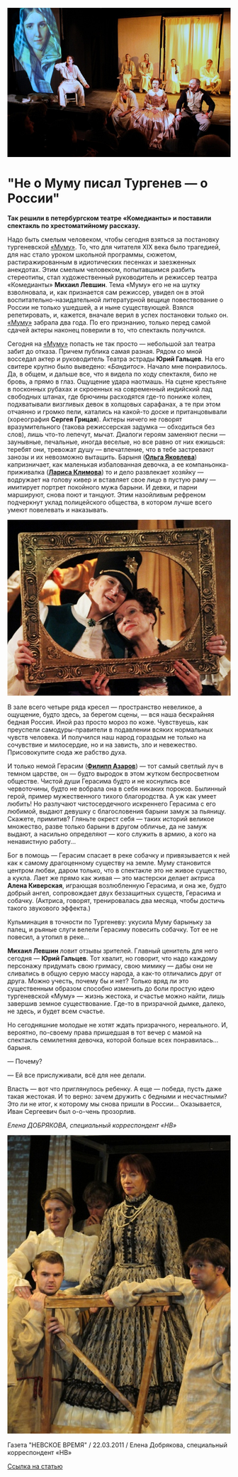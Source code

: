 ![](image-01.jpg)

# "Не о Муму писал Тургенев — о России"
**Так решили в петербургском театре «Комедианты» и поставили спектакль по хрестоматийному рассказу.**

Надо быть смелым человеком, чтобы сегодня взяться за постановку тургеневской [«Муму»][0]. То, что для читателя XIX века было трагедией, для нас стало уроком школьной программы, сюжетом, растиражированным в идиотических песенках и заезженных анекдотах. Этим смелым человеком, попытавшимся разбить стереотипы, стал художественный руководитель и режиссер театра «Комедианты» **Михаил Левшин**. Тема «Муму» его не на шутку взволновала, и, как признается сам режиссер, увидел он в этой воспитательно-назидательной литературной вещице повествование о России не только ушедшей, а и ныне существующей. Взялся репетировать, и, кажется, вначале верил в успех постановки только он. [«Муму»][0] забрала два года. По его признанию, только перед самой сдачей актеры наконец поверили в то, что спектакль получился.

Сегодня на [«Муму»][0] попасть не так просто — небольшой зал театра забит до отказа. Причем публика самая разная. Рядом со мной восседал актер и руководитель Театра эстрады **Юрий Гальцев**. На его свитере крупно было выведено: «_Бандитос_». Начало мне понравилось. Да, в общем, и дальше все, что я видела по ходу спектакля, било не бровь, а прямо в глаз. Ощущение удара наотмашь. На сцене крестьяне в посконных рубахах и скроенных на современный индийский лад свободных штанах, где брючины расходятся где-то пониже колен, подхватывали визгливых девок в холщовых сарафанах, а те при этом отчаянно и громко пели, катались на какой-то доске и пританцовывали (хореография **Сергея Грицая**). Актеры ничего не говорят вразумительного (такова режиссерская задумка — обходиться без слов), лишь что-то лепечут, мычат. Диалоги героям заменяют песни — заунывные, печальные, иногда веселые, но все равно от них ежишься: теребят они, тревожат душу — впечатление, что в тебе застревают занозы и их невозможно вытащить. Барыня ([**Ольга Яковлева**][1]) капризничает, как маленькая избалованная девочка, а ее компаньонка-приживалка ([**Лариса Климова**][2]) то и дело развлекает хозяйку — водружает на голову кивер и вставляет свое лицо в пустую раму — имитирует портрет покойного мужа барыни. И девки, и парни маршируют, снова поют и танцуют. Этим назойливым рефреном подчеркнут уклад полицейского общества, в котором лучше всего умеют повелевать и наказывать.

![](image-02.jpg)

В зале всего четыре ряда кресел — пространство невеликое, а ощущение, будто здесь, за берегом сцены, — вся наша бескрайняя бедная Россия. Иной раз просто мороз по коже. Чувствуешь, как преуспели самодуры-правители в подавлении всяких нормальных чувств человека. И получился наш народ гораздым не только на сочувствие и милосердие, но и на зависть, зло и невежество. Присовокупите сюда же рабство духа.

И только немой Герасим ([**Филипп Азаров**][3]) — тот самый светлый луч в темном царстве, он — будто выродок в этом жутком беспросветном обществе. Чистой души Герасима будто и не коснулись все червоточины, будто не вобрала она в себя никаких пороков. Былинный герой, пример мужественного тихого благородства. А уж как умеет любить! Но разлучают чистосердечного искреннего Герасима с его любимой, выдают девушку с благословения барыни замуж за пьяницу. Скажете, примитив? Гляньте окрест себя — таких историй великое множество, разве только барыни в другом обличье, да не замуж выдают, а насильно определяют — кого служить в армию, а кого на ненавистную работу...

Бог в помощь — Герасим спасает в реке собачку и привязывается к ней как к самому драгоценному существу на земле. Муму становится центром любви, даром только, что в спектакле это не живое существо, а кукла. Лает же прямо как живая — это мастерски делает актриса **Алена Киверская**, играющая возлюбленную Герасима, и она же, будто добрый ангел, сопровождает двух беззащитных существ, Герасима и собачку. (Актриса, говорят, тренировалась два месяца, чтобы достичь такого звукового эффекта.)

Кульминация в точности по Тургеневу: укусила Муму барыньку за палец, и рьяные слуги велели Герасиму повесить собачку. Тот ее не повесил, а утопил в реке...

**Михаил Левшин** ловит отзывы зрителей. Главный ценитель для него сегодня — **Юрий Гальцев**. Тот хвалит, но говорит, что надо каждому персонажу придумать свою гримасу, свою мимику — дабы они не сливались в общую серую массу народа, а как-то отличались друг от друга. Можно учесть, почему бы и нет? Только вряд ли это существенным образом способно изменить до боли простую идею тургеневской «Муму» — жизнь жестока, и счастье можно найти, лишь завершив земное существование. Где-то в призрачной дымке, далеко, не здесь, и будет всем счастье.

Но сегодняшние молодые не хотят ждать призрачного, нереального. И, вероятно, по-своему права пришедшая в тот вечер с мамой на спектакль семилетняя девочка, которой больше всех понравилась... барыня.

— Почему?

— Ей все прислуживали, всё для нее делали.

Власть — вот что приглянулось ребенку. А еще — победа, пусть даже такая жестокая. И то верно: зачем дружить с бедными и несчастными? Это ли не итог, к которому мы снова пришли в России... Оказывается, Иван Сергеевич был о-о-чень прозорлив.

_Елена ДОБРЯКОВА, специальный корреспондент «НВ»_

![](image-03.jpg)

Газета "НЕВСКОЕ ВРЕМЯ" / 22.03.2011 / Елена Добрякова, специальный корреспондент «НВ»

[Ссылка на статью][4]

[0]: ../../performance/krepostnaya-lyubov-mumu "Крепостная любовь (Муму)"
[1]: ../../person/olga-yakovleva "Ольга Яковлева"
[2]: ../../person/larisa-klimova "Лариса Климова"
[3]: ../../person/filipp-azarov "Филипп Азаров"
[4]: http://www.nvspb.ru/stories/ne-o-mumu-pisal-turgenev-o-rossii-44700